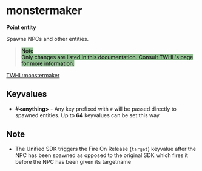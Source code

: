 # monstermaker

**Point entity**

Spawns NPCs and other entities.

> <span style="background-color:darkseagreen; color: black">
> Note
></br>
> Only changes are listed in this documentation. Consult TWHL's page for more information.</span>

[TWHL:monstermaker](https://twhl.info/wiki/page/monstermaker)

## Keyvalues

* **#&lt;anything&gt;** - Any key prefixed with `#` will be passed directly to spawned entities. Up to **64** keyvalues can be set this way

## Note

* The Unified SDK triggers the Fire On Release (`target`) keyvalue after the NPC has been spawned as opposed to the original SDK which fires it before the NPC has been given its targetname
